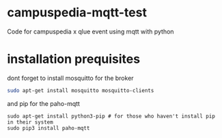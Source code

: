 # campuspedia-mqtt-test
Code for campuspedia x qlue event using mqtt with python

# installation prequisites
dont forget to install mosquitto for the broker 
```bash
sudo apt-get install mosquitto mosquitto-clients
```

and pip for the paho-mqtt
```python3
sudo apt-get install python3-pip # for those who haven't install pip in their system
sudo pip3 install paho-mqtt
```

